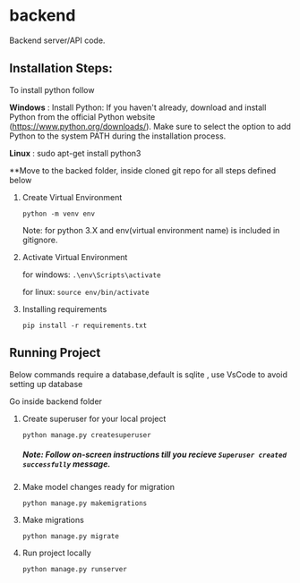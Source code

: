 # backend
Backend server/API code.

## Installation Steps:
To install python follow

**Windows** : Install Python: If you haven't already, download and install Python from the official Python website (https://www.python.org/downloads/). Make sure to select the option to add Python to the system PATH during the installation process.

**Linux**  : sudo apt-get install python3

**Move to the backed folder, inside cloned git repo for all steps defined below

1. Create Virtual Environment

   ```python -m venv env```

   Note: for python 3.X and env(virtual environment name) is included in gitignore.

2. Activate Virtual Environment 

   for windows: ```.\env\Scripts\activate```
   
   for linux: ```source env/bin/activate```

3. Installing requirements
   
   ```pip install -r requirements.txt```

## Running Project

Below commands require a database,default is sqlite , use VsCode to avoid setting up database

Go inside backend folder

1. Create superuser for your local project

   `python manage.py createsuperuser`

   ##### *Note:  Follow on-screen instructions till you recieve `Superuser created successfully` message.*

2. Make model changes ready for migration

   `python manage.py makemigrations`

3. Make migrations

   `python manage.py migrate`

4. Run project locally

   `python manage.py runserver`
